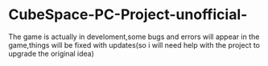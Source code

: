 # CubeSpace-PC-Project-unofficial-
The game is actually in develoment,some bugs and errors will appear in the game,things will be fixed with updates(so i will need help with the project to upgrade the original idea)

